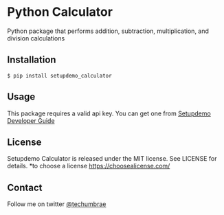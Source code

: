 # Python Calculator
Python package that performs addition, subtraction, multiplication, and division calculations

## Installation
```
$ pip install setupdemo_calculator
```

## Usage
This package requires a valid api key. You can get one from [Setupdemo Developer Guide](https://setupdemo_calc.com/services/developer/api/)

## License
Setupdemo Calculator is released under the MIT license. See LICENSE for details.
*to choose a license https://choosealicense.com/

## Contact
Follow me on twitter [@techumbrae](https://twitter.com/techumbrae)